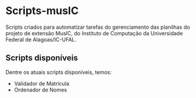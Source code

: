 # Scripts-musIC
Scripts criados para automatizar tarefas do gerenciamento das planilhas do projeto de extensão MusIC, do Instituto de Computação da Universidade Federal de Alagoas/IC-UFAL.

## Scripts disponíveis

Dentre os atuais scripts disponíveis, temos:
- Validador de Matrícula
- Ordenador de Nomes
